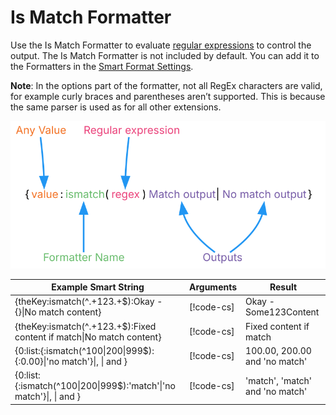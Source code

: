 # Is Match Formatter

Use the Is Match Formatter to evaluate [regular expressions](https://en.wikipedia.org/wiki/Regular_expression) to control the output.
The Is Match Formatter is not included by default. You can add it to the Formatters in the [Smart Format Settings](../LocalizationSettings.md#formatters).

**Note**: In the options part of the formatter, not all RegEx characters are valid, for example curly braces and parentheses aren’t supported. This is because the same parser is used as for all other extensions.

![Diagram showing the breakdown of the Smart String and how each part is evaluated when using IsMatch.](../images/SmartString-IsMatchSyntax.dot.svg)

| **Example Smart String**                                             | **Arguments**                                                                 | **Result**                      |
|----------------------------------------------------------------------|-------------------------------------------------------------------------------|---------------------------------|
| {theKey:ismatch(^.+123.+$):Okay - {}\|No match content}              | [!code-cs[](../../DocCodeSamples.Tests/SmartStringSamples.cs#args-ismatch-1)] | Okay - Some123Content           |
| {theKey:ismatch(^.+123.+$):Fixed content if match\|No match content} | [!code-cs[](../../DocCodeSamples.Tests/SmartStringSamples.cs#args-ismatch-1)] | Fixed content if match          |
| {0:list:{:ismatch(^100\|200\|999$):{:0.00}\|'no match'}\|, \| and }  | [!code-cs[](../../DocCodeSamples.Tests/SmartStringSamples.cs#args-ismatch-2)] | 100.00, 200.00 and 'no match'   |
| {0:list:{:ismatch(^100\|200\|999$):'match'\|'no match'}\|, \| and }  | [!code-cs[](../../DocCodeSamples.Tests/SmartStringSamples.cs#args-ismatch-2)] | 'match', 'match' and 'no match' |
